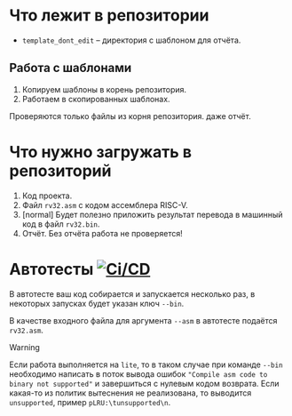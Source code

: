# Что лежит в репозитории

* `template_dont_edit` – директория с шаблоном для отчёта.

## Работа с шаблонами

1. Копируем шаблоны в корень репозитория.
2. Работаем в скопированных шаблонах.

Проверяются только файлы из корня репозитория. даже отчёт.

# Что нужно загружать в репозиторий

1. Код проекта.
2. Файл `rv32.asm` с кодом ассемблера RISC-V.
3. [normal] Будет полезно приложить результат перевода в машинный код в файл `rv32.bin`.
4. Отчёт. Без отчёта работа не проверяется!

# Автотесты [![Ci/CD](../../actions/workflows/ci.yaml/badge.svg?branch=main&event=workflow_dispatch)](../../actions/workflows/ci.yaml)

В автотесте ваш код собирается и запускается несколько раз, в некоторых запусках будет указан ключ `--bin`.

В качестве входного файла для аргумента `--asm` в автотесте подаётся `rv32.asm`.

> [!WARNING]
> Если работа выполняется на `lite`, то в таком случае при команде `--bin` необходимо написать в поток вывода ошибок `"Compile asm code to binary not supported"` и завершиться с нулевым кодом возврата.
> Если какая-то из политик вытеснения не реализована, то выводится `unsupported`, пример `pLRU:\tunsupported\n`.
